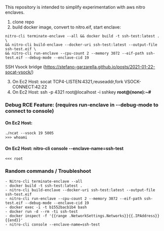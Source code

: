 This repository is intended to simplify experimentation with aws nitro enclaves. 

1. clone repo
2. build docker image, convert to nitro.eif, start enclave:

```console
nitro-cli terminate-enclave --all && docker build -t ssh-test:latest . \
&& nitro-cli build-enclave --docker-uri ssh-test:latest --output-file ssh-test.eif \
&& nitro-cli run-enclave --cpu-count 2 --memory 3072 --eif-path ssh-test.eif --debug-mode --enclave-cid 19
```

SSH Vsock bridge (https://stefano-garzarella.github.io/posts/2021-01-22-socat-vsock/)

3. On Ec2 Host: socat TCP4-LISTEN:4321,reuseaddr,fork VSOCK-CONNECT:42:22
4. On Ec2 Host: ssh -p 4321 root@localhost -i sshkey
**root@(none):~#**


### Debug RCE Feature: (requires run-enclave in --debug-mode to connect to console)
#### On Ec2 Host: 
```console
./ncat --vsock 19 5005
>>> whoami
```


#### On Ec2 Host: nitro-cli  console --enclave-name=ssh-test
```console
<<< root
```


### Random commands / Troubleshoot
	- Nitro-cli terminate-enclave --all 
	- docker build -t ssh-test:latest . 
	- nitro-cli build-enclave --docker-uri ssh-test:latest --output-file ssh-test.eif 
	- nitro-cli run-enclave --cpu-count 2 --memory 3072 --eif-path ssh-test.eif --debug-mode --enclave-cid 19
	- docker exec -i -t b1552bacb1b4 bash
	- docker run -d --rm -ti ssh-test 
	- docker inspect -f '{{range .NetworkSettings.Networks}}{{.IPAddress}}{{end}}'
	- nitro-cli console --enclave-name=ssh-test